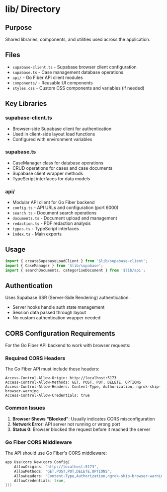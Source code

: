 # lib/ Directory

## Purpose
Shared libraries, components, and utilities used across the application.

## Files
- `supabase-client.ts` - Supabase browser client configuration
- `supabase.ts` - Case management database operations
- `api/` - Go Fiber API client modules
- `components/` - Reusable UI components
- `styles.css` - Custom CSS components and variables (if needed)

## Key Libraries

### supabase-client.ts
- Browser-side Supabase client for authentication
- Used in client-side layout load functions
- Configured with environment variables

### supabase.ts
- CaseManager class for database operations
- CRUD operations for cases and case documents
- Supabase client wrapper methods
- TypeScript interfaces for data models

### api/
- Modular API client for Go Fiber backend
- `config.ts` - API URLs and configuration (port 6000)
- `search.ts` - Document search operations
- `documents.ts` - Document upload and management
- `redaction.ts` - PDF redaction analysis
- `types.ts` - TypeScript interfaces
- `index.ts` - Main exports

## Usage
```typescript
import { createSupabaseLoadClient } from '$lib/supabase-client';
import { CaseManager } from '$lib/supabase';
import { searchDocuments, categoriseDocument } from '$lib/api';
```

## Authentication
Uses Supabase SSR (Server-Side Rendering) authentication:
- Server hooks handle auth state management
- Session data passed through layout
- No custom authentication wrapper needed

## CORS Configuration Requirements

For the Go Fiber API backend to work with browser requests:

### Required CORS Headers
The Go Fiber API must include these headers:
```
Access-Control-Allow-Origin: http://localhost:5173
Access-Control-Allow-Methods: GET, POST, PUT, DELETE, OPTIONS
Access-Control-Allow-Headers: Content-Type, Authorization, ngrok-skip-browser-warning
Access-Control-Allow-Credentials: true
```

### Common Issues
1. **Browser Shows "Blocked"**: Usually indicates CORS misconfiguration
2. **Network Error**: API server not running or wrong port
3. **Status 0**: Browser blocked the request before it reached the server

### Go Fiber CORS Middleware
The API should use Go Fiber's CORS middleware:
```go
app.Use(cors.New(cors.Config{
    AllowOrigins: "http://localhost:5173",
    AllowMethods: "GET,POST,PUT,DELETE,OPTIONS",
    AllowHeaders: "Content-Type,Authorization,ngrok-skip-browser-warning",
    AllowCredentials: true,
}))
```